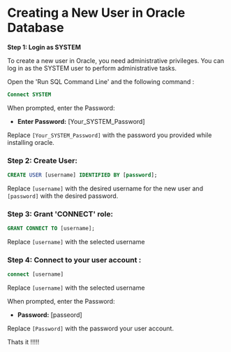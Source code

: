 # Creating a New User in Oracle Database

**Step 1: Login as SYSTEM**

To create a new user in Oracle, you need administrative privileges. You can log in as the SYSTEM user to perform administrative tasks.

Open the 'Run SQL Command Line' and the following command :

```sql
Connect SYSTEM
```
When prompted, enter the Password:

- **Enter Password:** [Your_SYSTEM_Password] 


Replace `[Your_SYSTEM_Password]` with the password you provided while installing oracle.


### Step 2: Create User:

```sql
CREATE USER [username] IDENTIFIED BY [password];
```
Replace `[username]` with the desired username for the new user and `[password]` with the desired password.


### Step 3: Grant 'CONNECT' role:

```sql
GRANT CONNECT TO [username];
```
Replace `[username]` with the selected username



### Step 4: Connect to your user account :

```sql
connect [username] 
```
Replace `[username]` with the selected username

When prompted, enter the Password:

- **Password:** [passeord] 


Replace `[Password]` with the password your user account.

Thats it !!!!!